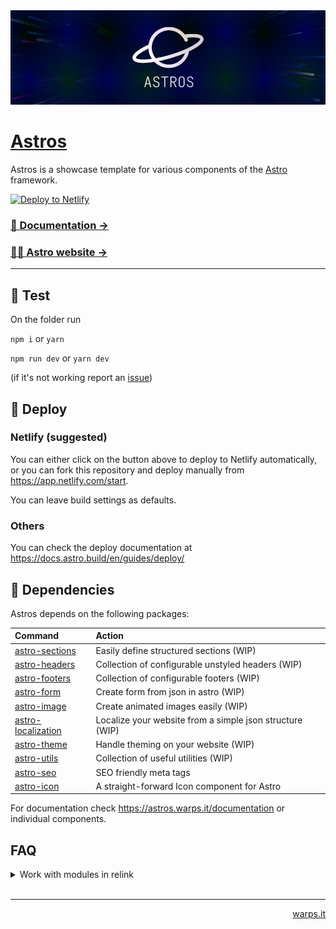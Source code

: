 <a href="https://astros.warps.it">
  <img src=".github/assets/astros.gif" />
</a>

# [Astros](https://astros.warps.it)

Astros is a showcase template for various components of the [Astro](https://astro.build) framework.

[![Deploy to Netlify](https://www.netlify.com/img/deploy/button.svg)](https://app.netlify.com/start/deploy?repository=https://github.com/warpsio/astros)

### [📘 Documentation →](https://astros.warps.it/documentation)

### [🧑‍🚀 Astro website →](https://astro.build/)

---

## 🧪 Test

On the folder run

`npm i` or `yarn`

`npm run dev` or `yarn dev`

(if it's not working report an [issue](https://github.com/warpsio/astros/issues))

## 🚀 Deploy

### Netlify (suggested)

You can either click on the button above to deploy to Netlify automatically, or you can fork this repository and deploy manually from https://app.netlify.com/start.

You can leave build settings as defaults.

### Others

You can check the deploy documentation at https://docs.astro.build/en/guides/deploy/

## 🧞 Dependencies

Astros depends on the following packages:

| Command                                                             | Action                                                   |
| :------------------------------------------------------------------ | :------------------------------------------------------- |
| [astro-sections](https://github.com/warpsio/astro-sections)         | Easily define structured sections (WIP)                  |
| [astro-headers](https://github.com/warpsio/astro-headers)           | Collection of configurable unstyled headers (WIP)        |
| [astro-footers](https://github.com/warpsio/astro-footers)           | Collection of configurable footers (WIP)                 |
| [astro-form](https://github.com/warpsio/astro-form)                 | Create form from json in astro (WIP)                     |
| [astro-image](https://github.com/warpsio/astro-image)               | Create animated images easily (WIP)                      |
| [astro-localization](https://github.com/warpsio/astro-localization) | Localize your website from a simple json structure (WIP) |
| [astro-theme](https://github.com/warpsio/astro-theme)               | Handle theming on your website (WIP)                     |
| [astro-utils](https://github.com/warpsio/astro-utils)               | Collection of useful utilities (WIP)                     |
| [astro-seo](https://github.com/jonasmerlin/astro-seo)               | SEO friendly meta tags                                   |
| [astro-icon](https://github.com/natemoo-re/astro-icon)              | A straight-forward Icon component for Astro              |

For documentation check https://astros.warps.it/documentation or individual components.

## FAQ

<details>
  <summary>Work with modules in relink</summary>
  This is helpful if you want to apply some changes to various modules while you are working on the website.

To do so you have to go into each module and run

```
npm link
```

then in the main website folder run

```
npm link astro-form astro-footers astro-image astro-localization astro-lottie astro-sections
```

</details>

<br/>

---

<p align="right"><a href="https://warps.it/" target="_blank">warps.it</p>
